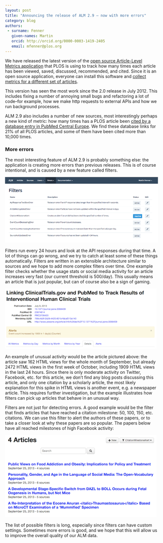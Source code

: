 ```yaml
---
layout: post
title: "Announcing the release of ALM 2.9 – now with more errors"
category: blog
authors:
 - surname: Fenner
   given-names: Martin
   orcid: http://orcid.org/0000-0003-1419-2405
   email: mfenner@plos.org
---
```


We have released the latest version of the [open source Article-Level
Metrics application](https://github.com/lagotto/lagotto/releases) that PLOS
is using to track how many times each article has been viewed, saved,
discussed, recommended, and cited. Since it is an open source
application, everyone can install this software and [collect metrics for
a different set of
articles](http://blogs.plos.org/plos/2013/10/even-more-journals-display-alms/).

This version has seen the most work since the 2.0 release in July 2012.
This includes fixing a number of annoying small bugs and refactoring a
lot of code–for example, how we make http requests to external APIs and
how we run background processes.

ALM 2.9 also includes a number of new sources, most interestingly
perhaps a new kind of metric: how many times has a PLOS article been
[cited by a database entry in PubMed Central
Europe](http://europepmc.org/RestfulWebService). We find these database
links for 21% of all PLOS articles, and some of them have been cited
more than 10,000 times.

### More errors

The most interesting feature of ALM 2.9 is probably something else: the
application is creating more errors than previous releases. This is of
course intentional, and is caused by a new feature called filters.

![filters](/assets/filters.png)

Filters run every 24 hours and look at the API responses during that
time. A lot of things can go wrong, and we try to catch at least some of
these things automatically. Filters are written in an extensible
architecture similar to sources and we hope to add more complex filters
over time. One example filter checks whether the usage stats or social
media activity for an article increases very fast (our current threshold
is 500/day). This usually means an article that is just popular, but can
of course also be a sign of gaming.

![increasing](/assets/increasing.png)

An example of unusual activity would be the article pictured above: the
article saw 162 HTML views for the whole month of September, but already
2472 HTML views in the first week of October, including 1909 HTML views
in the last 24 hours. Since there is only moderate activity on Twitter,
Facebook, etc. for this article, we don’t find any blog posts discussing
this article, and only one citation by a scholarly article, the most
likely explanation for this spike in HTML views is another event, e.g. a
newspaper article. This requires further investigation, but the example
illustrates how filters can pick up articles that behave in an unusual
way.

Filters are not just for detecting errors. A good example would be the
filter that finds articles that have reached a citation milestone: 50,
100, 150, etc. citations. We can use this filter to alert the authors of
these papers, or to take a closer look at why these papers are so
popular. The papers below have all reached milestones of high Facebook
activity:

![milestones](/assets/milestones1.png)

The list of possible filters is long, especially since filters can have
custom settings. Sometimes more errors is good, and we hope that this
will allow us to improve the overall quality of our ALM data.
